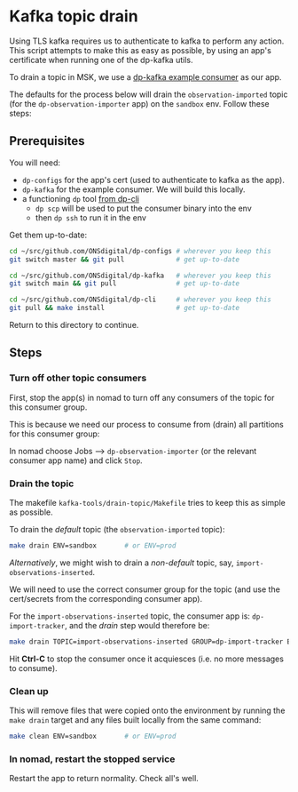 # Kafka topic drain

Using TLS kafka requires us to authenticate to kafka to perform any action.
This script attempts to make this as easy as possible, by using an app's
certificate when running one of the dp-kafka utils.

To drain a topic in MSK, we use a
[dp-kafka example consumer](https://github.com/ONSdigital/dp-kafka) as our app.

The defaults for the process below will drain the `observation-imported` topic
(for the `dp-observation-importer` app) on the `sandbox` env. Follow these steps:

## Prerequisites

You will need:

* `dp-configs` for the app's cert (used to authenticate to kafka as the app).
* `dp-kafka` for the example consumer. We will build this locally.
* a functioning `dp` tool [from dp-cli](https://github.com/ONSdigital/dp-cli)
  * `dp scp` will be used to put the consumer binary into the env
  * then `dp ssh` to run it in the env

Get them up-to-date:
```bash
cd ~/src/github.com/ONSdigital/dp-configs # wherever you keep this
git switch master && git pull             # get up-to-date

cd ~/src/github.com/ONSdigital/dp-kafka   # wherever you keep this
git switch main && git pull               # get up-to-date

cd ~/src/github.com/ONSdigital/dp-cli     # wherever you keep this
git pull && make install                  # get up-to-date
```

Return to this directory to continue.

## Steps

### Turn off other topic consumers

First, stop the app(s) in nomad to turn off any consumers of the topic
for this consumer group.

This is because we need our process to consume from (drain) all partitions
for this consumer group:

In nomad choose Jobs --> `dp-observation-importer` (or the relevant consumer app name) and click `Stop`.

### Drain the topic 

The makefile `kafka-tools/drain-topic/Makefile` tries to keep this as simple as possible.

To drain the *default* topic (the `observation-imported` topic):

```bash
make drain ENV=sandbox       # or ENV=prod
```

*Alternatively*, we might wish to drain a *non-default* topic,
say, `import-observations-inserted`.

We will need to use the correct consumer group for the topic
(and use the cert/secrets from the corresponding consumer app).

For the `import-observations-inserted` topic, the consumer app is: `dp-import-tracker`,
and the *drain* step would therefore be:

```bash
make drain TOPIC=import-observations-inserted GROUP=dp-import-tracker ENV=sandbox       # or ENV=prod
```

Hit **Ctrl-C** to stop the consumer once it acquiesces (i.e. no more messages to consume).

### Clean up

This will remove files that were copied onto the environment by running the `make drain` target and any files built locally from the same command:

```bash
make clean ENV=sandbox       # or ENV=prod
```

### In nomad, restart the stopped service

Restart the app to return normality. Check all's well.
